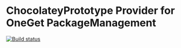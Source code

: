 
ChocolateyPrototype Provider for OneGet PackageManagement
====

[![Build status](https://ci.appveyor.com/api/projects/status/07va9ftshylq7ypx?svg=true)](https://ci.appveyor.com/project/fearthecowboy/ChocolateyPrototype)

